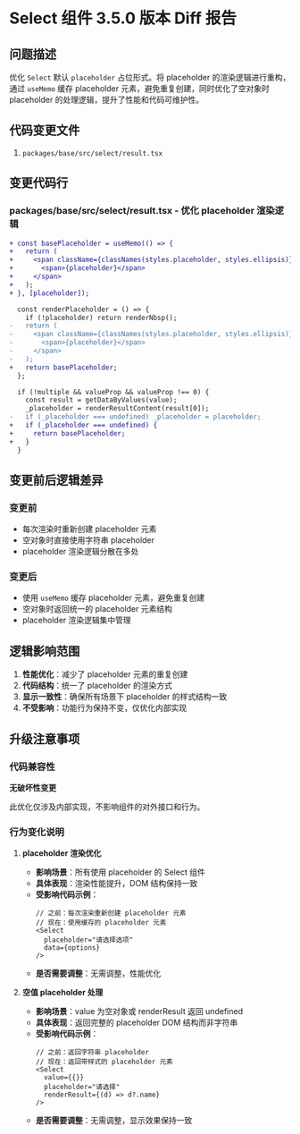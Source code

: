 # Select 组件 3.5.0 版本 Diff 报告

## 问题描述

优化 `Select` 默认 `placeholder` 占位形式。将 placeholder 的渲染逻辑进行重构，通过 `useMemo` 缓存 placeholder 元素，避免重复创建，同时优化了空对象时 placeholder 的处理逻辑，提升了性能和代码可维护性。

## 代码变更文件

1. `packages/base/src/select/result.tsx`

## 变更代码行

### packages/base/src/select/result.tsx - 优化 placeholder 渲染逻辑
```diff
+ const basePlaceholder = useMemo(() => {
+   return (
+     <span className={classNames(styles.placeholder, styles.ellipsis)}>
+       <span>{placeholder}</span>
+     </span>
+   );
+ }, [placeholder]);

  const renderPlaceholder = () => {
    if (!placeholder) return renderNbsp();
-   return (
-     <span className={classNames(styles.placeholder, styles.ellipsis)}>
-       <span>{placeholder}</span>
-     </span>
-   );
+   return basePlaceholder;
  };
```

```diff
  if (!multiple && valueProp && valueProp !== 0) {
    const result = getDataByValues(value);
    _placeholder = renderResultContent(result[0]);
-   if (_placeholder === undefined) _placeholder = placeholder;
+   if (_placeholder === undefined) {
+     return basePlaceholder;
+   }
  }
```

## 变更前后逻辑差异

### 变更前
- 每次渲染时重新创建 placeholder 元素
- 空对象时直接使用字符串 placeholder
- placeholder 渲染逻辑分散在多处

### 变更后
- 使用 `useMemo` 缓存 placeholder 元素，避免重复创建
- 空对象时返回统一的 placeholder 元素结构
- placeholder 渲染逻辑集中管理

## 逻辑影响范围

1. **性能优化**：减少了 placeholder 元素的重复创建
2. **代码结构**：统一了 placeholder 的渲染方式
3. **显示一致性**：确保所有场景下 placeholder 的样式结构一致
4. **不受影响**：功能行为保持不变，仅优化内部实现

## 升级注意事项

### 代码兼容性

**无破坏性变更**

此优化仅涉及内部实现，不影响组件的对外接口和行为。

### 行为变化说明

1. **placeholder 渲染优化**
   - **影响场景**：所有使用 placeholder 的 Select 组件
   - **具体表现**：渲染性能提升，DOM 结构保持一致
   - **受影响代码示例**：
     ```tsx
     // 之前：每次渲染重新创建 placeholder 元素
     // 现在：使用缓存的 placeholder 元素
     <Select 
       placeholder="请选择选项"
       data={options}
     />
     ```
   - **是否需要调整**：无需调整，性能优化

2. **空值 placeholder 处理**
   - **影响场景**：value 为空对象或 renderResult 返回 undefined
   - **具体表现**：返回完整的 placeholder DOM 结构而非字符串
   - **受影响代码示例**：
     ```tsx
     // 之前：返回字符串 placeholder
     // 现在：返回带样式的 placeholder 元素
     <Select 
       value={{}}
       placeholder="请选择"
       renderResult={(d) => d?.name}
     />
     ```
   - **是否需要调整**：无需调整，显示效果保持一致